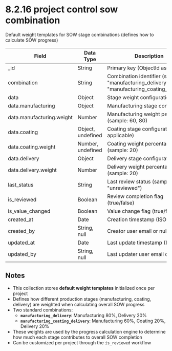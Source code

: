 # 8.2.16 project control sow combination

Default weight templates for SOW stage combinations (defines how to calculate SOW progress)

| Field | Data Type | Description |
|-------|-----------|-------------|
| _id | String | Primary key (ObjectId as string) |
| combination | String | Combination identifier (sample: "manufacturing_delivery", "manufacturing_coating_delivery") |
| data | Object | Stage weight configuration object |
| data.manufacturing | Object | Manufacturing stage configuration |
| data.manufacturing.weight | Number | Manufacturing weight percentage (sample: 60, 80) |
| data.coating | Object, undefined | Coating stage configuration (if applicable) |
| data.coating.weight | Number, undefined | Coating weight percentage (sample: 20) |
| data.delivery | Object | Delivery stage configuration |
| data.delivery.weight | Number | Delivery weight percentage (sample: 20) |
| last_status | String | Last review status (sample: "unreviewed") |
| is_reviewed | Boolean | Review completion flag (true/false) |
| is_value_changed | Boolean | Value change flag (true/false) |
| created_at | Date | Creation timestamp (ISODate) |
| created_by | String, null | Creator user email or null |
| updated_at | Date | Last update timestamp (ISODate) |
| updated_by | String, null | Last updater user email or null |

## Notes

- This collection stores **default weight templates** initialized once per project
- Defines how different production stages (manufacturing, coating, delivery) are weighted when calculating overall SOW progress
- Two standard combinations:
  - **`manufacturing_delivery`**: Manufacturing 80%, Delivery 20%
  - **`manufacturing_coating_delivery`**: Manufacturing 60%, Coating 20%, Delivery 20%
- These weights are used by the progress calculation engine to determine how much each stage contributes to overall SOW completion
- Can be customized per project through the `is_reviewed` workflow
